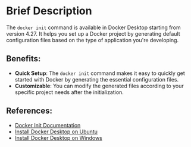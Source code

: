 # Brief Description

The `docker init` command is available in Docker Desktop starting from version 4.27. It helps you set up a Docker project by generating default configuration files based on the type of application you're developing.

## Benefits:

- **Quick Setup**: The `docker init` command makes it easy to quickly get started with Docker by generating the essential configuration files.
- **Customizable**: You can modify the generated files according to your specific project needs after the initialization.

## References:

- [Docker Init Documentation](https://docs.docker.com/reference/cli/docker/init/)
- [Install Docker Desktop on Ubuntu](https://docs.docker.com/desktop/setup/install/linux/ubuntu/)
- [Install Docker Desktop on Windows](https://docs.docker.com/desktop/setup/install/windows-install/)

